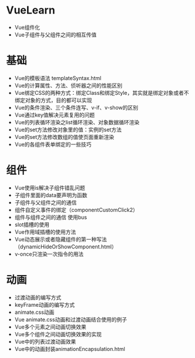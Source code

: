 # VueLearn

- Vue组件化
- Vue子组件与父组件之间的相互传值

# 基础
- Vue的模板语法 templateSyntax.html
- Vue的计算属性、方法、侦听器之间的性能区别
- Vue绑定CSS的两种方式：绑定Class和绑定Style，其实就是绑定对象或者不绑定对象的方式，目的都可以实现
- Vue的条件渲染、三个条件连写、v-if、v-show的区别
- Vue通过key值解决元素复用的问题
- Vue的列表循环渲染之list循环渲染、对象数据循环渲染
- Vue的set方法修改对象里的值：实例的set方法
- Vue的set方法修改数组的值使页面重新渲染
- Vue的各组件表单绑定的一些技巧

# 组件
- Vue使用is解决子组件错乱问题
- 子组件里面的data要声明为函数
- 子组件与父组件之间的通信
- 组件自定义事件的绑定（componentCustomClick2）
- 组件与组件之间的通信 使用bus
- slot插槽的使用
- Vue作用域插槽的使用方法
- Vue动态展示或者隐藏组件的第一种写法 （dynamicHideOrShowComponent.html）
- v-once只渲染一次指令的用法

# 动画
- 过渡动画的编写方式
- keyFrame动画的编写方式
- animate.css动画
- Vue animate.css动画和过渡动画结合使用的例子
- Vue多个元素之间动画切换效果
- Vue多个组件之间动画切换效果的实现
- Vue中的列表过渡动画效果
- Vue中的动画封装animationEncapsulation.html